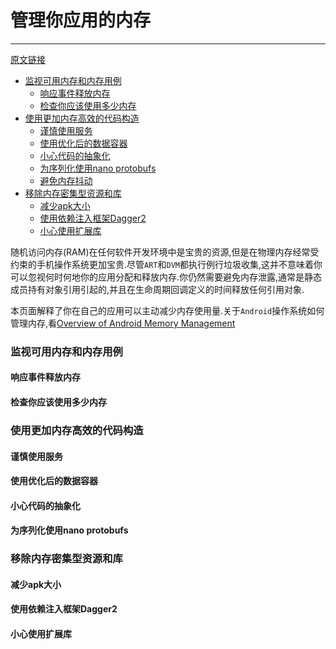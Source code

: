 # 管理你应用的内存
---
[原文链接](https://developer.android.com/topic/performance/memory.html#Overhead)

* [监视可用内存和内存用例](#监视可用内存和内存用例)
  * [响应事件释放内存](#响应事件释放内存)
  * [检查你应该使用多少内存](#检查你应该使用多少内存)
* [使用更加内存高效的代码构造](#使用更加内存高效的代码构造)
  * [谨慎使用服务](#谨慎使用服务)
  * [使用优化后的数据容器](#使用优化后的数据容器)
  * [小心代码的抽象化](#小心代码的抽象化)
  * [为序列化使用nano protobufs](#为序列化使用nano-protobufs)
  * [避免内存抖动](#避免内存抖动)
* [移除内存密集型资源和库](#移除内存密集型资源和库)
  * [减少apk大小](#减少apk大小)
  * [使用依赖注入框架Dagger2](#使用依赖注入框架Dagger2)
  * [小心使用扩展库](#小心使用扩展库)

随机访问内存(RAM)在任何软件开发环境中是宝贵的资源,但是在物理内存经常受约束的手机操作系统更加宝贵.尽管`ART`和`DVM`都执行例行垃圾收集,这并不意味着你可以忽视何时何地你的应用分配和释放内存.你仍然需要避免内存泄露,通常是静态成员持有对象引用引起的,并且在生命周期回调定义的时间释放任何引用对象.

本页面解释了你在自己的应用可以主动减少内存使用量.关于`Android`操作系统如何管理内存,看[Overview of Android Memory Management](https://developer.android.com/topic/performance/memory-overview.html)
### 监视可用内存和内存用例
#### 响应事件释放内存
#### 检查你应该使用多少内存

### 使用更加内存高效的代码构造
#### 谨慎使用服务
#### 使用优化后的数据容器
#### 小心代码的抽象化
#### 为序列化使用nano protobufs

### 移除内存密集型资源和库
#### 减少apk大小
#### 使用依赖注入框架Dagger2
#### 小心使用扩展库
